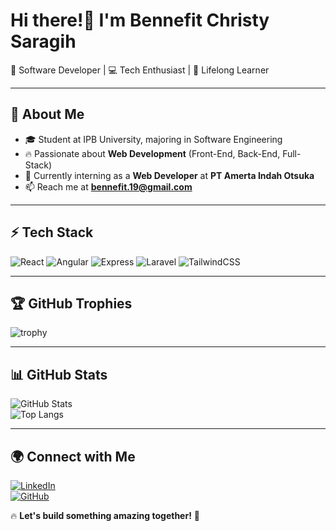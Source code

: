 # Hi there!👋 I'm Bennefit Christy Saragih  

🚀 Software Developer | 💻 Tech Enthusiast | 🎯 Lifelong Learner  

---

## 🌟 About Me  
- 🎓 Student at IPB University, majoring in Software Engineering  
- 🔥 Passionate about **Web Development** (Front-End, Back-End, Full-Stack)  
- 💼 Currently interning as a **Web Developer** at **PT Amerta Indah Otsuka**  
- 📫 Reach me at **bennefit.19@gmail.com**  

---

## ⚡ Tech Stack  
![React](https://img.shields.io/badge/React-20232A?style=for-the-badge&logo=react&logoColor=61DAFB)
![Angular](https://img.shields.io/badge/Angular-DD0031?style=for-the-badge&logo=angular&logoColor=white)
![Express](https://img.shields.io/badge/Express-000000?style=for-the-badge&logo=express&logoColor=white)
![Laravel](https://img.shields.io/badge/Laravel-F55247?style=for-the-badge&logo=laravel&logoColor=white)
![TailwindCSS](https://img.shields.io/badge/TailwindCSS-38B2AC?style=for-the-badge&logo=tailwind-css&logoColor=white)

---

## 🏆 GitHub Trophies
![trophy](https://github-profile-trophy.vercel.app/?username=christ-saragih&theme=radical&no-bg=true&no-frame=true)

---

## 📊 GitHub Stats  
![GitHub Stats](https://github-readme-stats.vercel.app/api?username=christ-saragih&show_icons=true&theme=radical)  
![Top Langs](https://github-readme-stats.vercel.app/api/top-langs/?username=christ-saragih&layout=compact&theme=radical)  

---

## 🌍 Connect with Me  
[![LinkedIn](https://img.shields.io/badge/LinkedIn-0A66C2?style=for-the-badge&logo=linkedin&logoColor=white)](https://linkedin.com/in/USERNAME)  
[![GitHub](https://img.shields.io/badge/GitHub-181717?style=for-the-badge&logo=github&logoColor=white)](https://github.com/USERNAME)  

🔥 **Let's build something amazing together!** 🚀  

